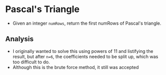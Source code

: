 # Pascal's Triangle
- Given an integer `numRows`, return the first numRows of Pascal's triangle.

## Analysis
- I originally wanted to solve this using powers of 11 and listifying the result, but after `n=6`, the coefficients needed to be split up, which was too difficult to do.
- Although this is the brute force method, it still was accepted
